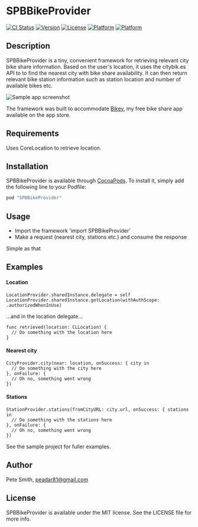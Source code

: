 # SPBBikeProvider

[![CI Status](https://travis-ci.org/superpeteblaze/SPBBikeProvider.svg?branch=master)](https://travis-ci.org/superpeteblaze/SPBBikeProvider)
[![Version](https://img.shields.io/cocoapods/v/SPBBikeProvider.svg?style=flat)](http://cocoapods.org/pods/SPBBikeProvider)
[![License](https://img.shields.io/cocoapods/l/SPBBikeProvider.svg?style=flat)](http://cocoapods.org/pods/SPBBikeProvider)
[![Platform](https://img.shields.io/cocoapods/p/SPBBikeProvider.svg?style=flat)](http://cocoapods.org/pods/SPBBikeProvider)
[![Platform](https://img.shields.io/cocoapods/p/SPBBikeProvider.svg?style=flat)](http://cocoapods.org/pods/SPBBikeProvider)

## Description
SPBBikeProvider is a tiny, convenient framework for retrieving relevant city bike share information.
Based on the user's location, it uses the citybik.es API to to find the nearest city with bike share availability.
It can then return relevant bike station information such as station location and number of available bikes etc.

![Sample app screenshot](https://github.com/superpeteblaze/SPBBikeProvider/Assets/Screenshot.png)

The framework was built to accommodate [Bikey](https://itunes.apple.com/ie/app/bikey/id1048962300?mt=8), my free bike share app available on the app store.

## Requirements

Uses CoreLocation to retrieve location.

## Installation

SPBBikeProvider is available through [CocoaPods](http://cocoapods.org). To install
it, simply add the following line to your Podfile:

```ruby
pod "SPBBikeProvider"
```

## Usage

* Import the framework 'import SPBBikeProvider'
* Make a request (nearest city, stations etc.) and consume the response

Simple as that

## Examples

#### Location

```
LocationProvider.sharedInstance.delegate = self
LocationProvider.sharedInstance.getLocation(withAuthScope: .authorizedWhenInUse)
```
...and in the location delegate...
```
func retrieved(location: CLLocation) {
  // Do something with the location here
}
```

#### Nearest city

```
CityProvider.city(near: location, onSuccess: { city in
  // Do something with the city here
}, onFailure: {
  // Oh no, something went wrong
})
```

#### Stations

```
StationProvider.stations(fromCityURL: city.url, onSuccess: { stations in
  // Do something with the stations here
}, onFailure: {
  // Oh no, something went wrong
})

```

See the sample project for fuller examples.

## Author

Pete Smith, peadar81@gmail.com

## License

SPBBikeProvider is available under the MIT license. See the LICENSE file for more info.
